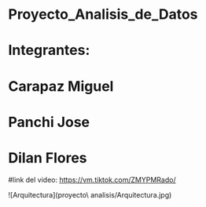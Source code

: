 # Proyecto_Analisis_de_Datos
# Integrantes:
# Carapaz Miguel
# Panchi Jose
# Dilan Flores

#link del video: https://vm.tiktok.com/ZMYPMRado/

![Arquitectura](proyecto\ analisis/Arquitectura.jpg)

